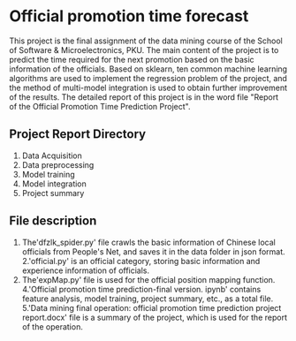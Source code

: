 # Official promotion time forecast

This project is the final assignment of the data mining course of the School of Software & Microelectronics, PKU. The main content of the project is to predict the time required for the next promotion based on the basic information of the officials. Based on sklearn, ten common machine learning algorithms are used to implement the regression problem of the project, and the method of multi-model integration is used to obtain further improvement of the results. The detailed report of this project is in the word file "Report of the Official Promotion Time Prediction Project".

## Project Report Directory

1. Data Acquisition
2. Data preprocessing
3. Model training
4. Model integration
5. Project summary

## File description

1. The'dfzlk_spider.py' file crawls the basic information of Chinese local officials from People's Net, and saves it in the data folder in json format.
2.'official.py' is an official category, storing basic information and experience information of officials.
3. The'expMap.py' file is used for the official position mapping function.
4.'Official promotion time prediction-final version. ipynb' contains feature analysis, model training, project summary, etc., as a total file.
5.'Data mining final operation: official promotion time prediction project report.docx' file is a summary of the project, which is used for the report of the operation.
